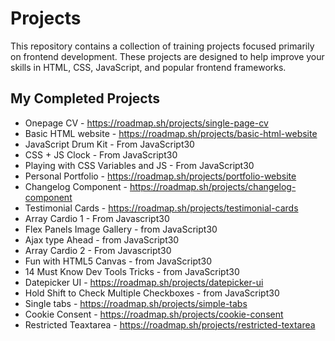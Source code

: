# Projects
This repository contains a collection of training projects focused primarily on frontend development. These projects are designed to help improve your skills in HTML, CSS, JavaScript, and popular frontend frameworks.
## My Completed Projects
- Onepage CV - https://roadmap.sh/projects/single-page-cv
- Basic HTML website - https://roadmap.sh/projects/basic-html-website
- JavaScript Drum Kit - From JavaScript30
- CSS + JS Clock - From JavaScript30
- Playing with CSS Variables and JS - From JavaScript30
- Personal Portfolio - https://roadmap.sh/projects/portfolio-website
- Changelog Component - https://roadmap.sh/projects/changelog-component
- Testimonial Cards - https://roadmap.sh/projects/testimonial-cards
- Array Cardio 1 - From Javascript30
- Flex Panels Image Gallery - from JavaScript30
- Ajax type Ahead - from JavaScript30
- Array Cardio 2 - From Javascript30
- Fun with HTML5 Canvas - from JavaScript30
- 14 Must Know Dev Tools Tricks - from JavaScript30
- Datepicker UI - https://roadmap.sh/projects/datepicker-ui
- Hold Shift to Check Multiple Checkboxes - from JavaScript30
- Single tabs - https://roadmap.sh/projects/simple-tabs
- Cookie Consent - https://roadmap.sh/projects/cookie-consent
- Restricted Teaxtarea - https://roadmap.sh/projects/restricted-textarea